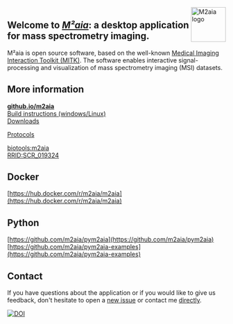<a href="https://m2aia.de/">
  <img src="https://github.com/jtfcordes/M2aia/raw/master/Applications/M2aiaWorkbench/icons/icon.png" alt="M2aia logo" title="M2aia" align="right" height="80" />
</a>

## Welcome to *[M²aia][m2aia]*: a desktop application for mass spectrometry imaging.

M²aia is open source software, based on the well-known [Medical Imaging Interaction Toolkit (MITK)](https://mitk.org/). The software enables interactive signal-processing and visualization of mass spectrometry imaging (MSI) datasets.


## More information ##

**[github.io/m2aia][m2aia]**<br>
[Build instructions (windows/Linux)][m2aia-build] <br>
[Downloads][download]<br>

[Protocols][m2aia]<br>

[biotools:m2aia][biotools-m2aia]<br>
[RRID:SCR_019324][scicrunch-m2aia]<br>

## Docker ##

[https://hub.docker.com/r/m2aia/m2aia](https://hub.docker.com/r/m2aia/m2aia)

## Python ##

[https://github.com/m2aia/pym2aia](https://github.com/m2aia/pym2aia)<br>
[https://github.com/m2aia/pym2aia-examples](https://github.com/m2aia/pym2aia-examples)


## Contact ##
If you have questions about the application or if you would like to give us feedback, don't hesitate to open a [new issue][contribute] or contact me [directly](mailto:j.cordes@hs-mannheim.de).


[![DOI](https://zenodo.org/badge/314852965.svg)](https://zenodo.org/badge/latestdoi/314852965)

[logo]: https://github.com/jtfcordes/M2aia/raw/master/Applications/M2aiaWorkbench/icons/icon.png
[mitk]: http://mitk.org
[m2aia-build]: https://m2aia.de/development.html
[m2aia]: http://m2aia.de
[itk]: https://itk.org
[vtk]: https://vtk.org
[mitk-usermanual]: http://docs.mitk.org/nightly/UserManualPortal.html
[biotools-m2aia]: https://bio.tools/m2aia
[scicrunch-m2aia]: https://scicrunch.org/resolver/RRID:SCR_019324

[download]: https://m2aia.de
[contribute]: https://github.com/jtfcordes/M2aia/issues
[cmake]: https://www.cmake.org


